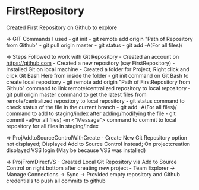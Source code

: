 # FirstRepository
Created First Repository on Github to explore

=> GIT Commands I used
	- git init
	- git remote add origin "Path of Repository from Github"
	- git pull origin master
	- git status
	- git add -A(For all files)/<FileName>


=> Steps Followed to work with Git Repository
	- Created an account on https://github.com
	- Created a new repository (say FirstRepository)
	- Installed Git on local machine
	- Created a folder for Project; Right click and click Git Bash Here from inside the folder
	- git init command on Git Bash to create local repository
	- git remote add origin "Path of FirstRepository from Github" command to link remote/centralized repository to local repository
	- git pull origin master command to get the latest files from remote/centralized repository to local repository
	- git status command to check status of the file in the current branch
	- git add -A(For all files)/<FileName> command to add to staging/index after adding/modifying the file
	- git commit -a(For all files) -m <"Message"> command to commit to local repository for all files in staging/index


=> ProjAddtoSourceControlWithCreate
	- Create New Git Repository option not displayed; Displayed Add to Source Control instead; On projectcreation displayed VSS login (May be because VSS was installed)

=> ProjFromDirectVS
	- Created Local Git Repository via Add to Source Control on right bottom after creating new project
	- Team Explorer -> Manage Connections -> Sync -> Provided empty repository and Github credentials to push all commits to github
